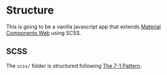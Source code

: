 # Structure
This is going to be a vanilla javascript app that extends [Material Components Web](https://github.com/material-components/material-components-web) using SCSS.

## SCSS
The `scss/` folder is structured following [The 7-1 Pattern](https://sass-guidelin.es/#the-7-1-pattern).